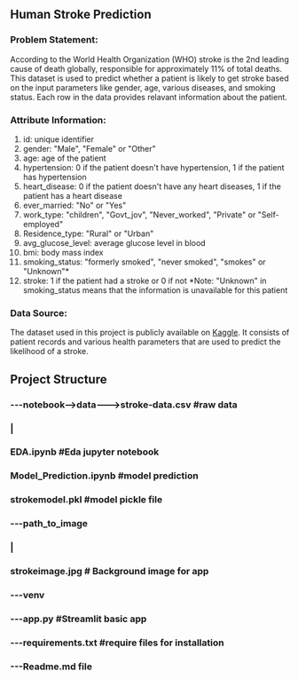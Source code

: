 ## Human Stroke Prediction

### Problem Statement: 
According to the World Health Organization (WHO) stroke is the 2nd leading cause of death globally, responsible for approximately 11% of total deaths.
This dataset is used to predict whether a patient is likely to get stroke based on the input parameters like gender, age, various diseases, and smoking status. Each row in the data provides relavant information about the patient.

### Attribute Information:
1) id: unique identifier
2) gender: "Male", "Female" or "Other"
3) age: age of the patient
4) hypertension: 0 if the patient doesn't have hypertension, 1 if the patient has hypertension
5) heart_disease: 0 if the patient doesn't have any heart diseases, 1 if the patient has a heart disease
6) ever_married: "No" or "Yes"
7) work_type: "children", "Govt_jov", "Never_worked", "Private" or "Self-employed"
8) Residence_type: "Rural" or "Urban"
9) avg_glucose_level: average glucose level in blood
10) bmi: body mass index
11) smoking_status: "formerly smoked", "never smoked", "smokes" or "Unknown"*
12) stroke: 1 if the patient had a stroke or 0 if not
*Note: "Unknown" in smoking_status means that the information is unavailable for this patient

### Data Source:
The dataset used in this project is publicly available on [Kaggle](https://www.kaggle.com/datasets/fedesoriano/stroke-prediction-dataset). It consists of patient records and various health parameters that are used to predict the likelihood of a stroke.

## Project Structure

### ---notebook-->data--->stroke-data.csv #raw data
###    |
###    EDA.ipynb                  #Eda jupyter notebook
###    Model_Prediction.ipynb     #model prediction
###    strokemodel.pkl            #model pickle file
### ---path_to_image
###    |
###    strokeimage.jpg            # Background image for app
### ---venv
### ---app.py                      #Streamlit basic app
### ---requirements.txt            #require files for installation
### ---Readme.md file


